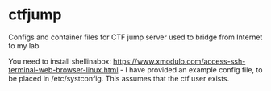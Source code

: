 # ctfjump
Configs and container files for CTF jump server used to bridge from Internet to my lab

You need to install shellinabox: https://www.xmodulo.com/access-ssh-terminal-web-browser-linux.html - I have provided an example config file, to be placed in /etc/systconfig. This assumes that the ctf user exists.


